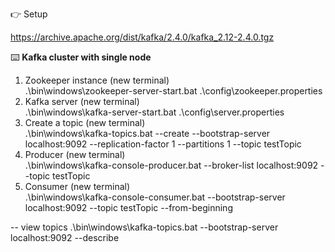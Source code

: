 :point_right: Setup  

https://archive.apache.org/dist/kafka/2.4.0/kafka_2.12-2.4.0.tgz

:keyboard: **Kafka cluster with single node**  

1. Zookeeper instance (new terminal)  
.\bin\windows\zookeeper-server-start.bat .\config\zookeeper.properties
2. Kafka server (new terminal)  
.\bin\windows\kafka-server-start.bat .\config\server.properties
3. Create a topic (new terminal)  
.\bin\windows\kafka-topics.bat --create --bootstrap-server localhost:9092 --replication-factor 1 --partitions 1 --topic testTopic  
4. Producer (new terminal)  
.\bin\windows\kafka-console-producer.bat --broker-list localhost:9092 --topic testTopic
5. Consumer (new terminal)  
.\bin\windows\kafka-console-consumer.bat --bootstrap-server localhost:9092 --topic testTopic --from-beginning

-- view topics
.\bin\windows\kafka-topics.bat --bootstrap-server localhost:9092 --describe
